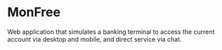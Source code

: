 # MonFree
Web application that simulates a banking terminal to access the current account via desktop and mobile, and direct service via chat.
